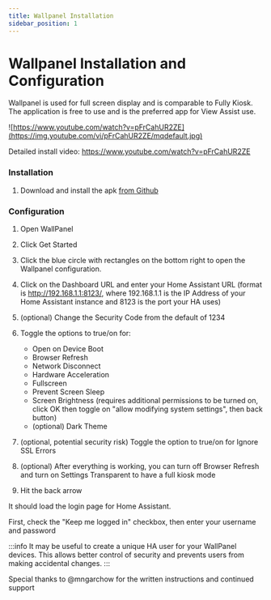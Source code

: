 ```yaml
---
title: Wallpanel Installation
sidebar_position: 1
---
```


# Wallpanel Installation and Configuration

Wallpanel is used for full screen display and is comparable to Fully Kiosk. The application is free to use and is the preferred app for View Assist use.


![https://www.youtube.com/watch?v=pFrCahUR2ZE](https://img.youtube.com/vi/pFrCahUR2ZE/mqdefault.jpg)

Detailed install video: https://www.youtube.com/watch?v=pFrCahUR2ZE

### Installation
1. Download and install the apk [from Github](https://github.com/TheTimeWalker/wallpanel-android/releases)


### Configuration
1. Open WallPanel

1. Click Get Started

1. Click the blue circle with rectangles on the bottom right to open the Wallpanel configuration.

1. Click on the Dashboard URL and enter your Home Assistant URL (format is http://192.168.1.1:8123/, where 192.168.1.1 is the IP Address of your Home Assistant instance and 8123 is the port your HA uses)

1. (optional) Change the Security Code from the default of 1234

1. Toggle the options to true/on for:
    * Open on Device Boot
    * Browser Refresh
    * Network Disconnect
    * Hardware Acceleration
    * Fullscreen
    * Prevent Screen Sleep
    * Screen Brightness (requires additional permissions to be turned on, click OK then toggle on "allow modifying system settings", then back button)
    * (optional) Dark Theme

7. (optional, potential security risk) Toggle the option to true/on for Ignore SSL Errors

8. (optional) After everything is working, you can turn off Browser Refresh and turn on Settings Transparent to have a full kiosk mode

9. Hit the back arrow

It should load the login page for Home Assistant. 

First, check the "Keep me logged in" checkbox, then enter your username and password 

:::info
It may be useful to create a unique HA user for your WallPanel devices. This allows better control of security and prevents users from making accidental changes.
:::

Special thanks to @mngarchow for the written instructions and continued support
